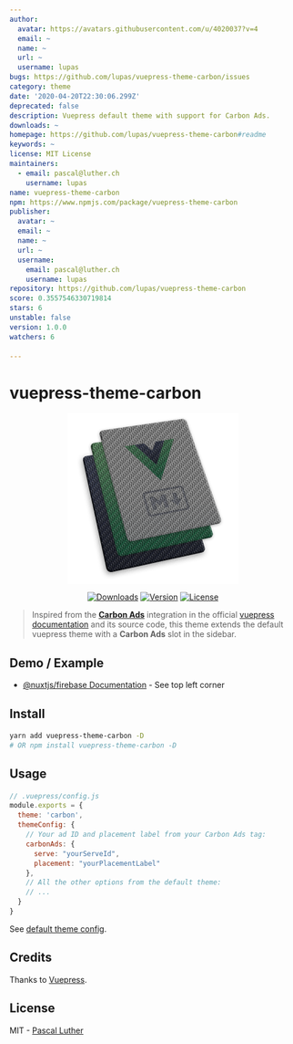 ```yaml
---
author:
  avatar: https://avatars.githubusercontent.com/u/4020037?v=4
  email: ~
  name: ~
  url: ~
  username: lupas
bugs: https://github.com/lupas/vuepress-theme-carbon/issues
category: theme
date: '2020-04-20T22:30:06.299Z'
deprecated: false
description: Vuepress default theme with support for Carbon Ads.
downloads: ~
homepage: https://github.com/lupas/vuepress-theme-carbon#readme
keywords: ~
license: MIT License
maintainers:
  - email: pascal@luther.ch
    username: lupas
name: vuepress-theme-carbon
npm: https://www.npmjs.com/package/vuepress-theme-carbon
publisher:
  avatar: ~
  email: ~
  name: ~
  url: ~
  username:
    email: pascal@luther.ch
    username: lupas
repository: https://github.com/lupas/vuepress-theme-carbon
score: 0.3557546330719814
stars: 6
unstable: false
version: 1.0.0
watchers: 6

---
```


# vuepress-theme-carbon

<p align="center"><img align="center" height="300px" src="https://github.com/lupas/vuepress-theme-carbon/blob/master/misc/hero_vuepress-theme-carbon.png?raw=true"/></p>

<p align="center">
  <a href="https://www.npmjs.com/package/vuepress-theme-carbon"><img src="https://badgen.net/npm/dm/vuepress-theme-carbon" alt="Downloads"></a>
  <a href="https://www.npmjs.com/package/vuepress-theme-carbon"><img src="https://badgen.net/npm/v/vuepress-theme-carbon" alt="Version"></a>
  <a href="https://www.npmjs.com/package/vuepress-theme-carbon"><img src="https://badgen.net/npm/license/vuepress-theme-carbon" alt="License"></a>
 </p>
</p>

> Inspired from the [__Carbon Ads__](https://www.carbonads.net/) integration in the official [vuepress documentation](https://vuepress.vuejs.org/guide/) and its source code, this theme extends the default vuepress theme with a __Carbon Ads__ slot in the sidebar.

## Demo / Example

* [@nuxtjs/firebase Documentation](https://firebase.nuxtjs.org/guide/getting-started/) - See top left corner

## Install

```bash
yarn add vuepress-theme-carbon -D
# OR npm install vuepress-theme-carbon -D
```

## Usage

```js
// .vuepress/config.js
module.exports = {
  theme: 'carbon',
  themeConfig: {
    // Your ad ID and placement label from your Carbon Ads tag:
    carbonAds: {
      serve: "yourServeId",
      placement: "yourPlacementLabel"
    },
    // All the other options from the default theme:
    // ...
  }
}
```

See [default theme config](https://vuepress.vuejs.org/theme/default-theme-config.html).

## Credits

Thanks to [Vuepress](https://github.com/vuejs/vuepress).

## License

MIT - [Pascal Luther](https://github.com/lupas)
